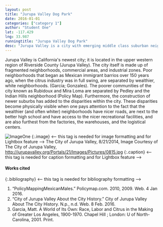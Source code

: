```yaml
---
layout: post
title: "Jurupa Valley Dog Park"
date: 2016-01-01
categories: ["category 1"]
author: "Student One"
lat: -117.429
lng: 33.987
runningtitle: "Jurupa Valley Dog Park"
desc: "Jurupa Valley is a city with emerging middle class suburban neighborhoods, old barrios and the largest inland port in the country."
---
```

Jurupa Valley is California's newest city; it is located in the upper western region of Riverside County (Jurupa Valley). The city itself is made up of fragmented neighborhoods, commercial areas, and industrial zones. Poor neighborhoods that began as Mexican immigrant barrios over 150 years ago, when the citrus industry was in full swing, are separated by wealthier, white neighborhoods. (Garcia; Gonzales). The poorer communities of the city known as Rubidoux and Mira Loma are separated by Pedley and the Indian Hills neighborhood (Policy Map). Furthermore, the construction of newer suburbs has added to the disparities within the city. These disparities become physically visible when one pays attention to the fact that the wealthier (and often whiter) neighborhoods have nicer roads, are next to the better high school and have access to the nicer recreational facilities, and are also furthest from the factories, the warehouses, and the logistical centers.

![ImageOne](images/.jpg)
   {:.image} <-- this tag is needed for image formatting and for Lightbox feature -->
The City of Jurupa Valley, 8/21/2014, Image Courtesy of The City of Jurupa Valley, http://jurupavalley.org/Portals/21/Images/Pictures/0815.jpg
   {:.caption} <-- this tag is needed for caption formatting and for Lightbox feature -->

#### Works cited

{:.bibliography} <-- this tag is needed for bibliography formatting -->
1. “PolicyMappingMexicanMales.” Policymap.com. 2010, 2009. Web. 4 Jan 2016.
2. “City of Jurupa Valley About the City History.” City of Jurupa Valley About The City History. N.p., n.d. Web. 8 Feb. 2016.
3. Garcia, Matt. A World of Its Own: Race, Labor and Citrus in the Making of Greater Los Angeles, 1900-1970. Chapel Hill ; London: U of North-Carolina, 2001. Print.
